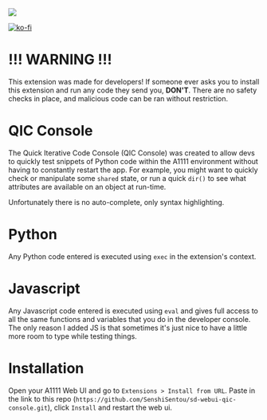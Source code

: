 <img src="https://github.com/SenshiSentou/sd-webui-qic-console/blob/main/preview.png" />

[![ko-fi](https://ko-fi.com/img/githubbutton_sm.svg)](https://ko-fi.com/J3J81VHA2)

# !!! WARNING !!!

This extension was made for developers! If someone ever asks you to install this extension and run any code they send you, **DON'T**. There are no safety checks in place, and malicious code can be ran without restriction.

# QIC Console

The Quick Iterative Code Console (QIC Console) was created to allow devs to quickly test snippets of Python code within the A1111 environment without having to constantly restart the app. For example, you might want to quickly check or manipulate some `shared` state, or run a quick `dir()` to see what attributes are available on an object at run-time.

Unfortunately there is no auto-complete, only syntax highlighting.

# Python

Any Python code entered is executed using `exec` in the extension's context.

# Javascript

Any Javascript code entered is executed using `eval` and gives full access to all the same functions and variables that you do in the developer console. The only reason I added JS is that sometimes it's just nice to have a little more room to type while testing things.

# Installation

Open your A1111 Web UI and go to `Extensions > Install from URL`. Paste in the link to this repo (`https://github.com/SenshiSentou/sd-webui-qic-console.git`), click `Install` and restart the web ui.